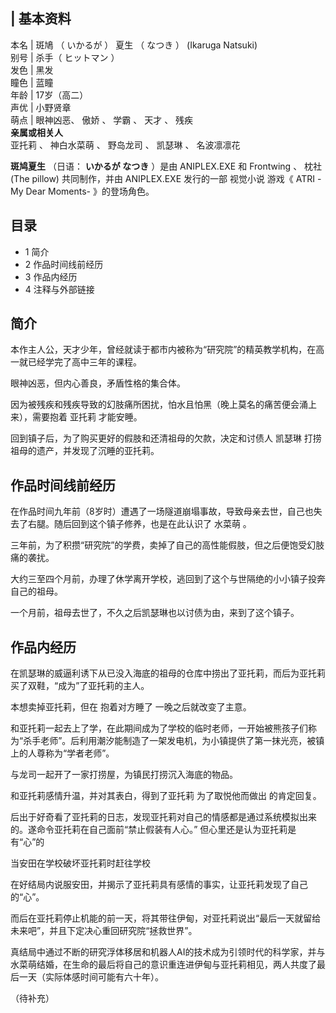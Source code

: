 |  **基本资料**  
---  
本名  |  斑鳩  （  いかるが  ）  夏生  （  なつき  ）  (Ikaruga Natsuki)   
别号  |  杀手（  ヒットマン  ）   
发色  |  黑发   
瞳色  |  蓝瞳   
年龄  |  17岁（高二）   
声优  |  小野贤章   
萌点  |  眼神凶恶、  傲娇  、  学霸  、  天才  、  残疾   
**亲属或相关人**  
亚托莉  、  神白水菜萌  、  野岛龙司  、  凯瑟琳  、  名波凛凛花  
  
**斑鸠夏生** （日语：  **いかるが なつき** ）是由  ANIPLEX.EXE  和  Frontwing  、  枕社(The pillow)
共同制作，并由  ANIPLEX.EXE  发行的一部  视觉小说  游戏《  ATRI -My Dear Moments-  》的登场角色。

##  目录

  * 1  简介 
  * 2  作品时间线前经历 
  * 3  作品内经历 
  * 4  注释与外部链接 

##  简介

本作主人公，天才少年，曾经就读于都市内被称为“研究院”的精英教学机构，在高一就已经学完了高中三年的课程。

眼神凶恶，但内心善良，矛盾性格的集合体。

因为被残疾和残疾导致的幻肢痛所困扰，怕水且怕黑（晚上莫名的痛苦便会涌上来），需要抱着  亚托莉  才能安睡。

回到镇子后，为了购买更好的假肢和还清祖母的欠款，决定和讨债人  凯瑟琳  打捞祖母的遗产，并发现了沉睡的亚托莉。

##  作品时间线前经历

在作品时间九年前（8岁时）遭遇了一场隧道崩塌事故，导致母亲去世，自己也失去了右腿。随后回到这个镇子修养，也是在此认识了  水菜萌  。

三年前，为了积攒“研究院”的学费，卖掉了自己的高性能假肢，但之后便饱受幻肢痛的袭扰。

大约三至四个月前，办理了休学离开学校，逃回到了这个与世隔绝的小小镇子投奔自己的祖母。

一个月前，祖母去世了，不久之后凯瑟琳也以讨债为由，来到了这个镇子。

##  作品内经历

在凯瑟琳的威逼利诱下从已没入海底的祖母的仓库中捞出了亚托莉，而后为亚托莉买了双鞋，“成为”了亚托莉的主人。

本想卖掉亚托莉，但在  抱着对方睡了  一晚之后就改变了主意。

和亚托莉一起去上了学，在此期间成为了学校的临时老师，一开始被熊孩子们称为“杀手老师”。后利用潮汐能制造了一架发电机，为小镇提供了第一抹光亮，被镇上的人尊称为“学者老师”。

与龙司一起开了一家打捞屋，为镇民打捞沉入海底的物品。

和亚托莉感情升温，并对其表白，得到了亚托莉  为了取悦他而做出  的肯定回复。

后出于好奇看了亚托莉的日志，发现亚托莉对自己的情感都是通过系统模拟出来的。遂命令亚托莉在自己面前“禁止假装有人心。”  但心里还是认为亚托莉是有“心”的

当安田在学校破坏亚托莉时赶往学校

在好结局内说服安田，并揭示了亚托莉具有感情的事实，让亚托莉发现了自己的“心”。

而后在亚托莉停止机能的前一天，将其带往伊甸，对亚托莉说出“最后一天就留给未来吧”，并且下定决心重回研究院“拯救世界”。

真结局中通过不断的研究浮体移居和机器人AI的技术成为引领时代的科学家，并与水菜萌结婚，在生命的最后将自己的意识重连进伊甸与亚托莉相见，两人共度了最后一天（实际体感时间可能有六十年）。

（待补充）